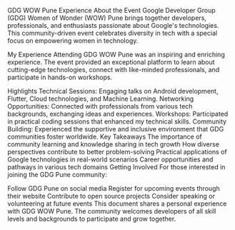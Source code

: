 GDG WOW Pune Experience
About the Event
Google Developer Group (GDG) Women of Wonder (WOW) Pune brings together developers, professionals, and enthusiasts passionate about Google's technologies. This community-driven event celebrates diversity in tech with a special focus on empowering women in technology.

My Experience
Attending GDG WOW Pune was an inspiring and enriching experience. The event provided an exceptional platform to learn about cutting-edge technologies, connect with like-minded professionals, and participate in hands-on workshops.

Highlights
Technical Sessions: Engaging talks on Android development, Flutter, Cloud technologies, and Machine Learning.
Networking Opportunities: Connected with professionals from various tech backgrounds, exchanging ideas and experiences.
Workshops: Participated in practical coding sessions that enhanced my technical skills.
Community Building: Experienced the supportive and inclusive environment that GDG communities foster worldwide.
Key Takeaways
The importance of community learning and knowledge sharing in tech growth
How diverse perspectives contribute to better problem-solving
Practical applications of Google technologies in real-world scenarios
Career opportunities and pathways in various tech domains
Getting Involved
For those interested in joining the GDG Pune community:

Follow GDG Pune on social media
Register for upcoming events through their website
Contribute to open source projects
Consider speaking or volunteering at future events
This document shares a personal experience with GDG WOW Pune. The community welcomes developers of all skill levels and backgrounds to participate and grow together.

